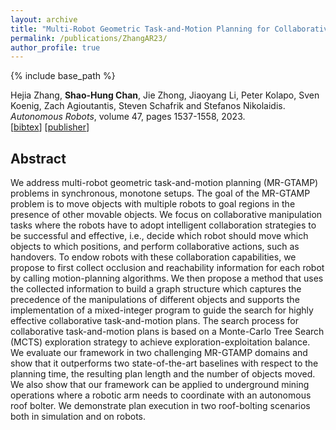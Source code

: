 ```yaml
---
layout: archive
title: "Multi-Robot Geometric Task-and-Motion Planning for Collaborative Manipulation Tasks"
permalink: /publications/ZhangAR23/
author_profile: true
---
```


{% include base_path %}

      
Hejia Zhang, **Shao-Hung Chan**, Jie Zhong,  Jiaoyang Li, Peter Kolapo, Sven Koenig, Zach Agioutantis, Steven Schafrik and Stefanos Nikolaidis.  
<i>Autonomous Robots</i>, volume 47, pages 1537-1558, 2023.  
[<a href="javascript:void(0)" onclick="(function(target, id) { if ($('#' + id).css('display') == 'block') { $('#' + id).hide('fast'); $(target).text('bibtex') } else { $('#' + id).show('fast'); $(target).text('bibtex▲') } })(this, 'bibtex-ZhangAR23');">bibtex</a>]
[[publisher](https://doi.org/10.1007/s10514-023-10148-y)]
<div id="bibtex-ZhangAR23" style="display:none">
<pre>@article{ZhangAR23,
  author    = {Hejia Zhang and Shao-Hung Chan and Jie Zhong and Jiaoyang Li and Peter Kolapo and Sven Koenig and Zach Agioutantis and Steven Schafrik and Stefanos Nikolaidis.},
  title     = {Multi-robot geometric task-and-motion planning for collaborative manipulation tasks},
  journal   = {Autonomous Robots},
  year      = {2023},
  volume    = {47},
  pages     = {1537--1558},
  doi       = {10.1007/s10514-023-10148-y},
}
</pre></div>

## Abstract
We address multi-robot geometric task-and-motion planning (MR-GTAMP) problems in synchronous, monotone setups. The goal of the MR-GTAMP problem is to move objects with multiple robots to goal regions in the presence of other movable objects. We focus on collaborative manipulation tasks where the robots have to adopt intelligent collaboration strategies to be successful and effective, i.e., decide which robot should move which objects to which positions, and perform collaborative actions, such as handovers. To endow robots with these collaboration capabilities, we propose to first collect occlusion and reachability information for each robot by calling motion-planning algorithms. We then propose a method that uses the collected information to build a graph structure which captures the precedence of the manipulations of different objects and supports the implementation of a mixed-integer program to guide the search for highly effective collaborative task-and-motion plans. The search process for collaborative task-and-motion plans is based on a Monte-Carlo Tree Search (MCTS) exploration strategy to achieve exploration-exploitation balance. We evaluate our framework in two challenging MR-GTAMP domains and show that it outperforms two state-of-the-art baselines with respect to the planning time, the resulting plan length and the number of objects moved. We also show that our framework can be applied to underground mining operations where a robotic arm needs to coordinate with an autonomous roof bolter. We demonstrate plan execution in two roof-bolting scenarios both in simulation and on robots. 